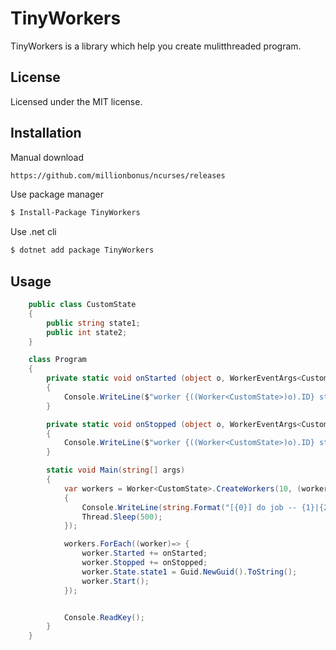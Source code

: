 # TinyWorkers #

TinyWorkers is a library which help you create mulitthreaded program.

## License ##
Licensed under the MIT license.

## Installation ##

Manual download
``` bash
https://github.com/millionbonus/ncurses/releases
``` 

Use package manager
``` bash
$ Install-Package TinyWorkers
```

Use .net cli
``` bash
$ dotnet add package TinyWorkers
```

## Usage ##
``` csharp
    public class CustomState
    {
        public string state1;
        public int state2;
    }

    class Program
    {
        private static void onStarted (object o, WorkerEventArgs<CustomState> e) 
        {
            Console.WriteLine($"worker {((Worker<CustomState>)o).ID} started");
        }

        private static void onStopped (object o, WorkerEventArgs<CustomState> e) 
        {
            Console.WriteLine($"worker {((Worker<CustomState>)o).ID} stopped");
        }

        static void Main(string[] args)
        {
            var workers = Worker<CustomState>.CreateWorkers(10, (worker, state) =>
            {
                Console.WriteLine(string.Format("[{0}] do job -- {1}|{2}", worker.ID, state.state1, state.state2));
                Thread.Sleep(500);
            });

            workers.ForEach((worker)=> {
                worker.Started += onStarted;
                worker.Stopped += onStopped;
                worker.State.state1 = Guid.NewGuid().ToString();
                worker.Start();
            });


            Console.ReadKey();
        }
    }
```
